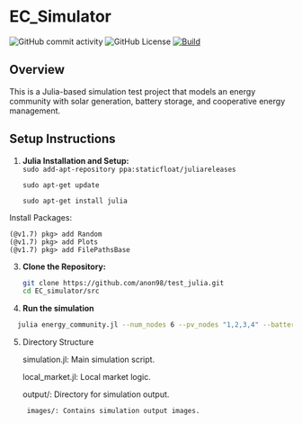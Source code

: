# EC_Simulator
![GitHub commit activity](https://img.shields.io/github/commit-activity/w/anon98/EC_simulator)
![GitHub License](https://img.shields.io/github/license/anon98/EC_simulator)
[![Build](https://github.com/anon98/EC_simulator/actions/workflows/main.yml/badge.svg)](https://github.com/anon98/EC_simulator/blob/main/.github/workflows/main.yml)




## Overview

This is a Julia-based simulation test project that models an energy community with solar generation, battery storage, and cooperative energy management.

## Setup Instructions

1. **Julia Installation and Setup:**\
    ``
    sudo add-apt-repository ppa:staticfloat/juliareleases
   ``
   
     ``
    sudo apt-get update
    ``
   
     ``
    sudo apt-get install julia
    ``
   
Install Packages:
       
    (@v1.7) pkg> add Random
    (@v1.7) pkg> add Plots
    (@v1.7) pkg> add FilePathsBase
3. **Clone the Repository:**

   ```bash
   git clone https://github.com/anon98/test_julia.git
   cd EC_simulator/src

4.  **Run the simulation**

 ```bash
   julia energy_community.jl --num_nodes 6 --pv_nodes "1,2,3,4" --battery_nodes "2,3,5" --cooperative --cooperative_nodes "1,2,3,4"
```
5. Directory Structure

    simulation.jl: Main simulation script.
   
    local_market.jl: Local market logic.
   
    output/: Directory for simulation output.
   
   
        images/: Contains simulation output images.

